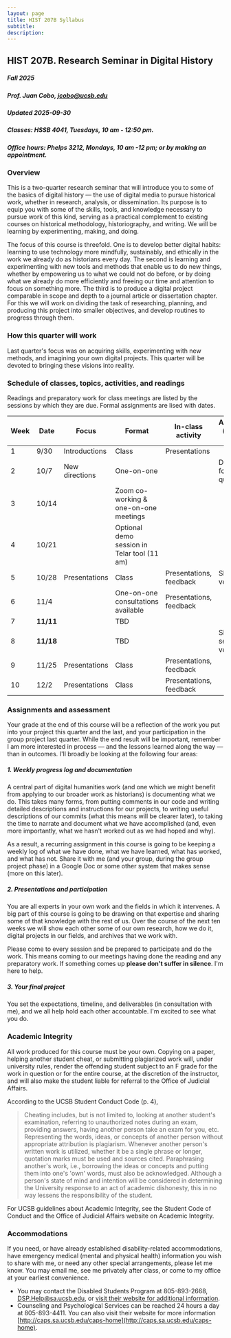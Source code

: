 ```yaml
---
layout: page
title: HIST 207B Syllabus
subtitle: 
description:
---
```


## HIST 207B. Research Seminar in Digital History

##### Fall 2025

##### Prof. Juan Cobo, jcobo@ucsb.edu

##### Updated 2025-09-30

##### **Classes:** HSSB 4041, Tuesdays, 10 am - 12:50 pm.

##### **Office hours:** Phelps 3212, Mondays, 10 am -12 pm; or by making an appointment.

### Overview

This is a two-quarter research seminar that will introduce you to some of the basics of digital history — the use of digital media to pursue historical work, whether in research, analysis, or dissemination. Its purpose is to equip you with some of the skills, tools, and knowledge necessary to pursue work of this kind, serving as a practical complement to existing courses on historical methodology, historiography, and writing. We will be learning by experimenting, making, and doing.

The focus of this course is threefold. One is to develop better digital habits: learning to use technology more mindfully, sustainably, and ethically in the work we already do as historians every day. The second is learning and experimenting with new tools and methods that enable us to do new things, whether by empowering us to what we could not do before, or by doing what we already do more efficiently and freeing our time and attention to focus on something more. The third is to produce a digital project comparable in scope and depth to a journal article or dissertation chapter. For this we will work on dividing the task of researching, planning, and producing this project into smaller objectives, and develop routines to progress through them.

### How this quarter will work

Last quarter's focus was on acquiring skills, experimenting with new methods, and imagining your own digital projects. This quarter will be devoted to bringing these visions into reality.

### Schedule of classes, topics, activities, and readings

Readings and preparatory work for class meetings are listed by the sessions by which they are due. Formal assignments are lised with dates.

| Week | Date      | Focus           | Format                                | In-class activity       | Assignments (by Friday) class |
| ---- | --------- | --------------- | ------------------------------------- | ----------------------- | ----------------------------- |
| 1    | 9/30      | Introductions   | Class                                 | Presentations           |                               |
| 2    | 10/7      | New directions  | One-on-one                            |                         | Detailed plan for this quarter|
| 3    | 10/14     |                 | Zoom co-working & one-on-one meetings |                         |                               |
| 4    | 10/21     |                 | Optional demo session in Telar tool (11 am)                                   |                         |                               |
| 5    | 10/28     | Presentations   | Class                                 | Presentations, feedback | Sharing first versions        |
| 6    | 11/4      |   | One-on-one consultations available          | Presentations, feedback |                               |
| 7    | **11/11** |                 | TBD                                   |                         |                               |
| 8    | **11/18** |                 | TBD                                   |                         | Sharing second versions       |
| 9    | 11/25     | Presentations   | Class                                 | Presentations, feedback |                               |
| 10   | 12/2      | Presentations   | Class                                 | Presentations, feedback |                               |

### Assignments and assessment

Your grade at the end of this course will be a reflection of the work you put into your project this quarter and the last, and your participation in the group project last quarter. While the end result will be important, remember I am more interested in process — and the lessons learned along the way — than in outcomes. I'll broadly be looking at the following four areas:

##### 1. Weekly progress log and documentation

A central part of digital humanities work (and one which we might benefit from applying to our broader work as historians) is documenting what we do. This takes many forms, from putting comments in our code and writing detailed descriptions and instructions for our projects, to writing useful descriptions of our commits (what this means will be clearer later), to taking the time to narrate and document what we have accomplished (and, even more importantly, what we hasn't worked out as we had hoped and why).

As a result, a recurring assignment in this course is going to be keeping a weekly log of what we have done, what we have learned, what has worked, and what has not. Share it with me (and your group, during the group project phase) in a Google Doc or some other system that makes sense (more on this later).

##### 2. Presentations and participation

You are all experts in your own work and the fields in which it intervenes. A big part of this course is going to be drawing on that expertise and sharing some of that knowledge with the rest of us. Over the course of the next ten weeks we will show each other some of our own research, how we do it, digital projects in our fields, and archives that we work with.

Please come to every session and be prepared to participate and do the work. This means coming to our meetings having done the reading and any preparatory work. If something comes up **please don't suffer in silence**. I'm here to help.

##### 3. Your final project

You set the expectations, timeline, and deliverables (in consultation with me), and we all help hold each other accountable. I'm excited to see what you do.

### Academic Integrity

All work produced for this course must be your own. Copying on a paper, helping another student cheat, or submitting plagiarized work will, under university rules, render the offending student subject to an F grade for the work in question or for the entire course, at the discretion of the instructor, and will also make the student liable for referral to the Office of Judicial Affairs.

According to the UCSB Student Conduct Code (p. 4),

> Cheating includes, but is not limited to, looking at another student's examination, referring to unauthorized notes during an exam, providing answers, having another person take an exam for you, etc. Representing the words, ideas, or concepts of another person without appropriate attribution is plagiarism. Whenever another person's written work is utilized, whether it be a single phrase or longer, quotation marks must be used and sources cited. Paraphrasing another's work, i.e., borrowing the ideas or concepts and putting them into one's 'own' words, must also be acknowledged. Although a person's state of mind and intention will be considered in determining the University response to an act of academic dishonesty, this in no way lessens the responsibility of the student.

For UCSB guidelines about Academic Integrity, see the Student Code of Conduct and the Office of Judicial Affairs website on Academic Integrity.

### Accommodations

If you need, or have already established disability-related accommodations, have emergency medical (mental and physical health) information you wish to share with me, or need any other special arrangements, please let me know. You may email me, see me privately after class, or come to my office at your earliest convenience.

- You may contact the Disabled Students Program at 805-893-2668, DSP.Help@sa.ucsb.edu, or [visit their website for additional information](http://dsp.sa.ucsb.edu/).
- Counseling and Psychological Services can be reached 24 hours a day at 805-893-4411. You can also visit their website for more information [http://caps.sa.ucsb.edu/caps-home](http://caps.sa.ucsb.edu/caps-home).